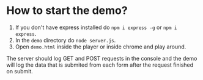 <!--Copyright (c) Coherent Labs AD. All rights reserved. Licensed under the MIT License. See License.txt in the project root for license information. -->
# How to start the demo?

1. If you don't have express installed do `npm i express -g` or `npm i express`.
2. In the `demo` directory do `node server.js`.
3. Open `demo.html` inside the player or inside chrome and play around.

The server should log GET and POST requests in the console and the demo will log the data that is submited from each form after the request finished on submit.